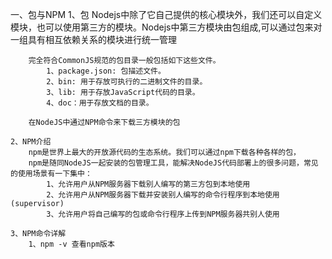 
一、包与NPM
    1、包
        Nodejs中除了它自己提供的核心模块外，我们还可以自定义模块，也可以使用第三方的模块。Nodejs中第三方模块由包组成,可以通过包来对一组具有相互依赖关系的模块进行统一管理

        完全符合CommonJS规范的包目录一般包括如下这些文件。
            1、package.json: 包描述文件。
            2、bin: 用于存放可执行的二进制文件的目录。
            3、lib: 用于存放JavaScript代码的目录。
            4、doc：用于存放文档的目录。

        在NodeJS中通过NPM命令来下载三方模块的包

    2、NPM介绍
        npm是世界上最大的开放源代码的生态系统。我们可以通过npm下载各种各样的包，
        npm是随同NodeJS一起安装的包管理工具，能解决NodeJS代码部署上的很多问题，常见的使用场景有一下集中：
            1、允许用户从NPM服务器下载别人编写的第三方包到本地使用
            2、允许用户从NPM服务器下载并安装别人编写的命令行程序到本地使用(supervisor)
            3、允许用户将自己编写的包或命令行程序上传到NPM服务器共别人使用

    3、NPM命令详解
        1、npm -v 查看npm版本
    